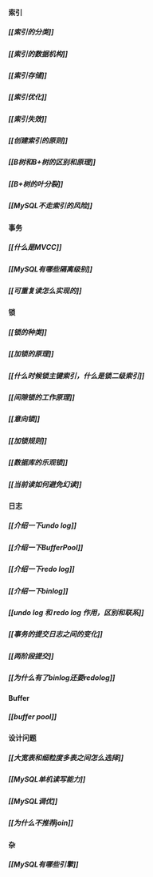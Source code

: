#### 索引
##### [[索引的分类]]
##### [[索引的数据机构]]
##### [[索引存储]]
##### [[索引优化]]
##### [[索引失效]]
##### [[创建索引的原则]]
##### [[B树和B+树的区别和原理]]
##### [[B+树的叶分裂]]
##### [[MySQL不走索引的风险]]
#### 事务
##### [[什么是MVCC]]
##### [[MySQL有哪些隔离级别]]
##### [[可重复读怎么实现的]]
#### 锁
##### [[锁的种类]]
##### [[加锁的原理]]
##### [[什么时候锁主键索引，什么是锁二级索引]]
##### [[间隙锁的工作原理]]
##### [[意向锁]]
##### [[加锁规则]]
##### [[数据库的乐观锁]]
##### [[当前读如何避免幻读]]
#### 日志
##### [[介绍一下undo log]]
##### [[介绍一下BufferPool]]
##### [[介绍一下redo log]]
##### [[介绍一下binlog]]
##### [[undo log 和 redo log 作用，区别和联系]]
##### [[事务的提交日志之间的变化]]
##### [[两阶段提交]]
##### [[为什么有了binlog还要redolog]]
#### Buffer
##### [[buffer pool]]
#### 设计问题
##### [[大宽表和细粒度多表之间怎么选择]]
##### [[MySQL单机读写能力]]
##### [[MySQL调优]]
##### [[为什么不推荐join]]
#### 杂
##### [[MySQL有哪些引擎]]

